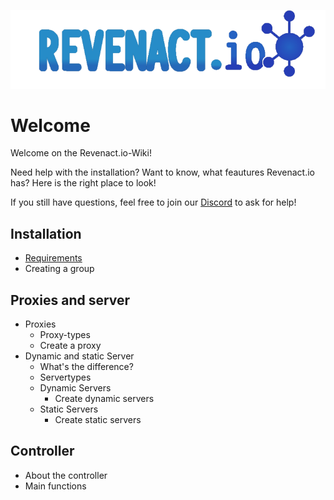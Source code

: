 <!-- TITLE: Revenact.io-Wiki -->

![Eebbztz](/uploads/eebbztz.png "Eebbztz")
# Welcome
Welcome on the Revenact.io-Wiki!

Need help with the installation? Want to know, what feautures Revenact.io has?
Here is the right place to look!

If you still have questions, feel free to join our [Discord](https://discord.gg/ScvktPH) to ask for help!

## Installation
* [Requirements](requirements)
* Creating a group
## Proxies and server
* Proxies
   *  Proxy-types
   *  Create a proxy
* Dynamic and static Server
   * What's the difference?
   * Servertypes
   * Dynamic Servers
      * Create dynamic servers
   * Static Servers
      * Create static servers
## Controller
* About the controller
* Main functions